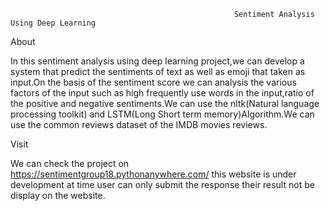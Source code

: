                                                       Sentiment Analysis Using Deep Learning
About

In this sentiment analysis using deep learning project,we can develop a system that predict the sentiments of text as well as emoji that taken as input.On the basis of the sentiment score we can analysis the various factors of the input such as high frequently use words in the input,ratio of the positive and negative sentiments.We can use the nltk(Natural language processing toolkit) and LSTM(Long Short term memory)Algorithm.We can use the common reviews dataset of the IMDB movies reviews.

Visit 

We can check the project on https://sentimentgroup18.pythonanywhere.com/ this website is under development at time user can only submit the response their result not be display on the website.



